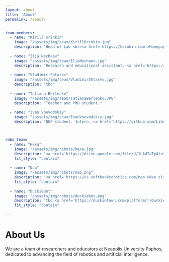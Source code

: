 ```yaml
---
layout: about
title: "About"
permalink: /about/


team_members:
  - name: "Kirill Krinkin"
    image: "/assets/img/team/KirillKrinkin.jpg" 
    description: "Head of Lab <br><a href='https://krinkin.com'>Homepage</a>"
    
  - name: "Ilia Nechaev"
    image: "/assets/img/team/IliaNechaev.jpg"
    description: "Research and educational assistant. <a href='https://github.com/SPGC'>GitHub</a>"
    
  - name: "Vladimir Shtarev"
    image: "/assets/img/team/VladimirShtarev.jpg"
    description: "tbd"
    
  - name: "Tatiana Berlenko"
    image: "/assets/img/team/TatianaBerlenko.JPG"
    description: "Teacher and PhD student."
    
  - name: "Ivan Voevodskiy"
    image: "/assets/img/team/IvanVoevodskiy.jpg"
    description: "NUP student. Intern. <a href='https://github.com/Liberalizm'>GitHub</a>"



robo_team:
  - name: "Hexa"
    image: "/assets/img/robots/hexa.jpg" 
    description: "<a href='https://drive.google.com/file/d/1LAdIaTp4lo3-y2AYvNmJ0rKLRDqJm5Ft/view?usp=sharing'>Hexa user manual</a>"
    fit_style: "contain"
    
  - name: "Nao"
    image: "/assets/img/robots/nao.png"
    description: "<a href='https://us.softbankrobotics.com/nao'>Nao site</a>"
    fit_style: "contain"
    
  - name: "DuckieBot"
    image: "/assets/img/robots/duckiebot.png"
    description: "tbd <a href='https://duckietown.com/platform/'>Duckietown site</a>"
    fit_style: "contain"
  
---
```


# About Us

We are a team of researchers and educators at Neapolis University Paphos, dedicated to advancing the field of robotics and artificial intelligence. 

